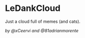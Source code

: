 LeDankCloud
===========
Just a cloud full of memes (and cats).


_by @xCeervi and @81adrianmorente_
